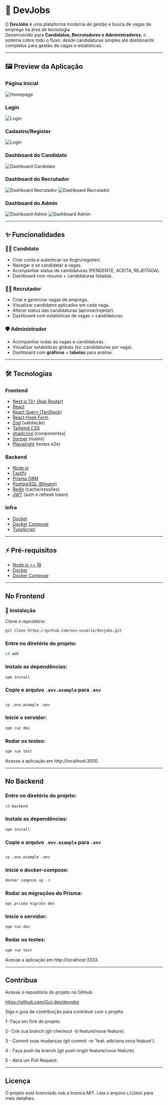 
# 💼 DevJobs

O **DevJobs** é uma plataforma moderna de gestão e busca de vagas de emprego na área de tecnologia.  
Desenvolvido para **Candidatos, Recrutadores e Administradores**, o sistema cobre todo o fluxo: desde candidaturas simples até dashboards completos para gestão de vagas e estatísticas.

---

## 🖼️ Preview da Aplicação

### Página Inicial
![Homepage](./docs/screenshots/home.png)

### Login
![Login](./docs/screenshots/login.png)

### Cadastro/Register
![Login](./docs/screenshots/register.png)

### Dashboard do Candidato
![Dashboard Candidato](./docs/screenshots/candidate.png)

### Dashboard do Recrutador
![Dashboard Recrutador](./docs/screenshots/recruiter.png)
![Dashboard Recrutador](./docs/screenshots/recruiter-details.png)

### Dashboard do Admin
![Dashboard Admin](./docs/screenshots/admin.png)
![Dashboard Admin](./docs/screenshots/admin-table.png)


---


## ✨ Funcionalidades

### 👩‍💻 Candidato
- Criar conta e autenticar-se (login/register).
- Navegar e se candidatar a vagas.
- Acompanhar status de candidaturas (PENDENTE, ACEITA, REJEITADA).
- Dashboard com resumo + candidaturas listadas.

### 🧑‍💼 Recrutador
- Criar e gerenciar vagas de emprego.
- Visualizar candidatos aplicados em cada vaga.
- Alterar status das candidaturas (aprovar/rejeitar).
- Dashboard com estatísticas de vagas + candidaturas.

### 🛡️ Administrador
- Acompanhar todas as vagas e candidaturas.
- Visualizar estatísticas globais (ex: candidaturas por vaga).
- Dashboard com **gráficos** + **tabelas** para análise.

---

## 🛠️ Tecnologias

### Frontend
- [Next.js 13+ (App Router)](https://nextjs.org/)
- [React](https://react.dev/)
- [React Query (TanStack)](https://tanstack.com/query/latest)
- [React Hook Form](https://react-hook-form.com/)
- [Zod](https://zod.dev/) (validação)
- [Tailwind CSS](https://tailwindcss.com/)
- [shadcn/ui](https://ui.shadcn.com/) (componentes)
- [Sonner](https://sonner.emilkowal.ski/) (toasts)
- [Playwright](https://playwright.dev/) (testes e2e)

### Backend
- [Node.js](https://nodejs.org/)
- [Fastify](https://fastify.dev/)
- [Prisma ORM](https://www.prisma.io/)
- [PostgreSQL (Bitnami)](https://hub.docker.com/r/bitnami/postgresql)
- [Redis](https://redis.io/) (cache/sessões)
- [JWT](https://jwt.io/) (auth e refresh token)

### Infra
- [Docker](https://www.docker.com/)
- [Docker Compose](https://docs.docker.com/compose/)
- [TypeScript](https://www.typescriptlang.org/)

---

## ⚡ Pré-requisitos

- [Node.js >= 18](https://nodejs.org/)
- [Docker](https://www.docker.com/)
- [Docker Compose](https://docs.docker.com/compose/)

---

## No Frontend

### 🚀 Instalação

Clone o repositório:

```sh
git clone https://github.com/seu-usuario/devjobs.git

```

### Entre no diretório do projeto:

```sh
cd web
```

### Instale as dependências:

```sh
npm install
```

### Copie o arquivo `.env.example` para `.env`

```sh

cp .env.example .env

```

### Inicie o servidor:

```sh
npm run dev
```

### Rodar os testes:

```sh
npm run test
```

Acesse a aplicação em http://localhost:3000.

---

## No Backend

### Entre no diretório do projeto:

```sh
cd backend
```

### Instale as dependências:

```sh
npm install
```

### Copie o arquivo `.env.example` para `.env`

```sh

cp .env.example .env

```

### Inicie o docker-compose:

```sh
docker compose up -d
```

### Rodar as migrações do Prisma:

```sh
npx prisma migrate dev
```

### Inicie o servidor:

```sh
npm run dev
```

### Rodar os testes:

```sh
npm run test
```

Acesse a aplicação em http://localhost:3333.

---

## Contribua

Acesse o repositório do projeto no GitHub:

https://github.com/Gui-dev/devjobs

Siga o guia de contribuição para contribuir com o projeto.

1- Faça um fork do projeto.

2- Crie sua branch (git checkout -b feature/nova-feature).

3 - Commit suas mudanças (git commit -m 'feat: adiciona nova feature').

4 - Faça push da branch (git push origin feature/nova-feature).

5 - Abra um Pull Request.

---

## Licença

O projeto está licenciado sob a licenca MIT. Leia o arquivo `LICENSE` para mais detalhes.
